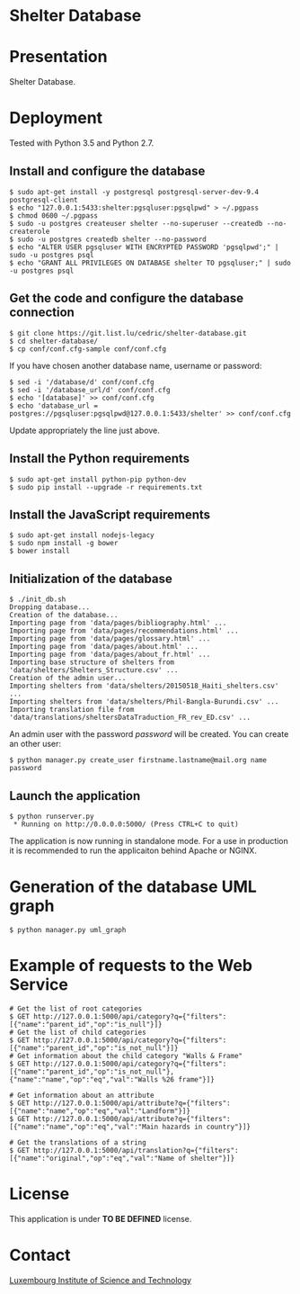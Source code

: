 Shelter Database
================

# Presentation

Shelter Database.



# Deployment

Tested with Python 3.5 and Python 2.7.


## Install and configure the database

```shell
$ sudo apt-get install -y postgresql postgresql-server-dev-9.4 postgresql-client
$ echo "127.0.0.1:5433:shelter:pgsqluser:pgsqlpwd" > ~/.pgpass
$ chmod 0600 ~/.pgpass
$ sudo -u postgres createuser shelter --no-superuser --createdb --no-createrole
$ sudo -u postgres createdb shelter --no-password
$ echo "ALTER USER pgsqluser WITH ENCRYPTED PASSWORD 'pgsqlpwd';" | sudo -u postgres psql
$ echo "GRANT ALL PRIVILEGES ON DATABASE shelter TO pgsqluser;" | sudo -u postgres psql
```

## Get the code and configure the database connection

```shell
$ git clone https://git.list.lu/cedric/shelter-database.git
$ cd shelter-database/
$ cp conf/conf.cfg-sample conf/conf.cfg
```

If you have chosen another database name, username or password:

```shell
$ sed -i '/database/d' conf/conf.cfg
$ sed -i '/database_url/d' conf/conf.cfg
$ echo '[database]' >> conf/conf.cfg
$ echo 'database_url = postgres://pgsqluser:pgsqlpwd@127.0.0.1:5433/shelter' >> conf/conf.cfg
```

Update appropriately the line just above.

## Install the Python requirements

```shell
$ sudo apt-get install python-pip python-dev
$ sudo pip install --upgrade -r requirements.txt
```

## Install the JavaScript requirements

```shell
$ sudo apt-get install nodejs-legacy
$ sudo npm install -g bower
$ bower install
```

## Initialization of the database

```shell
$ ./init_db.sh
Dropping database...
Creation of the database...
Importing page from 'data/pages/bibliography.html' ...
Importing page from 'data/pages/recommendations.html' ...
Importing page from 'data/pages/glossary.html' ...
Importing page from 'data/pages/about.html' ...
Importing page from 'data/pages/about_fr.html' ...
Importing base structure of shelters from 'data/shelters/Shelters_Structure.csv' ...
Creation of the admin user...
Importing shelters from 'data/shelters/20150518_Haiti_shelters.csv' ...
Importing shelters from 'data/shelters/Phil-Bangla-Burundi.csv' ...
Importing translation file from 'data/translations/sheltersDataTraduction_FR_rev_ED.csv' ...
```

An admin user with the password *password* will be created. You can create
an other user:

```shell
$ python manager.py create_user firstname.lastname@mail.org name password
```

## Launch the application

```shell
$ python runserver.py
 * Running on http://0.0.0.0:5000/ (Press CTRL+C to quit)
```

The application is now running in standalone mode. For a use in production it is
recommended to run the applicaiton behind Apache or NGINX.



# Generation of the database UML graph

```shell
$ python manager.py uml_graph
```



# Example of requests to the Web Service

```shell
# Get the list of root categories
$ GET http://127.0.0.1:5000/api/category?q={"filters":[{"name":"parent_id","op":"is_null"}]}
# Get the list of child categories
$ GET http://127.0.0.1:5000/api/category?q={"filters":[{"name":"parent_id","op":"is_not_null"}]}
# Get information about the child category "Walls & Frame"
$ GET http://127.0.0.1:5000/api/category?q={"filters":[{"name":"parent_id","op":"is_not_null"},{"name":"name","op":"eq","val":"Walls %26 frame"}]}

# Get information about an attribute
$ GET http://127.0.0.1:5000/api/attribute?q={"filters":[{"name":"name","op":"eq","val":"Landform"}]}
$ GET http://127.0.0.1:5000/api/attribute?q={"filters":[{"name":"name","op":"eq","val":"Main hazards in country"}]}

# Get the translations of a string
$ GET http://127.0.0.1:5000/api/translation?q={"filters":[{"name":"original","op":"eq","val":"Name of shelter"}]}
```



# License

This application is under **TO BE DEFINED** license.



# Contact

[Luxembourg Institute of Science and Technology](http://www.list.lu)
